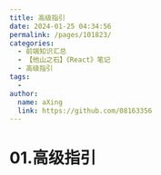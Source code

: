 ```yaml
---
title: 高级指引
date: 2024-01-25 04:34:56
permalink: /pages/101823/
categories:
  - 前端知识汇总
  - 【他山之石】《React》笔记
  - 高级指引
tags:
  - 
author: 
  name: aXing
  link: https://github.com/08163356
---
```





# 01.高级指引

